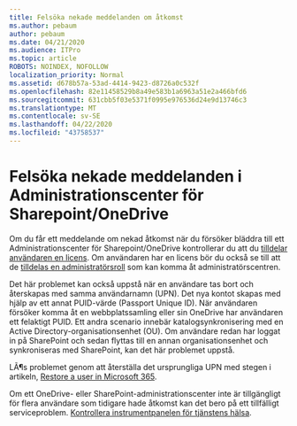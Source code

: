 ```yaml
---
title: Felsöka nekade meddelanden om åtkomst
ms.author: pebaum
author: pebaum
ms.date: 04/21/2020
ms.audience: ITPro
ms.topic: article
ROBOTS: NOINDEX, NOFOLLOW
localization_priority: Normal
ms.assetid: d678b57a-53ad-4414-9423-d8726a0c532f
ms.openlocfilehash: 82e11458529b8a49e583b1a6963a51e2a466bfd6
ms.sourcegitcommit: 631cbb5f03e5371f0995e976536d24e9d13746c3
ms.translationtype: MT
ms.contentlocale: sv-SE
ms.lasthandoff: 04/22/2020
ms.locfileid: "43758537"
---
```

# <a name="troubleshoot-access-denied-messages-in-sharepointonedrive-admin-center"></a>Felsöka nekade meddelanden i Administrationscenter för Sharepoint/OneDrive

Om du får ett meddelande om nekad åtkomst när du försöker bläddra till ett Administrationscenter för Sharepoint/OneDrive kontrollerar du att du [tilldelar användaren en licens](https://docs.microsoft.com/office365/admin/subscriptions-and-billing/assign-licenses-to-users?view=o365-worldwide&amp;tabs=One). Om användaren har en licens bör du också se till att de [tilldelas en administratörsroll](https://docs.microsoft.com/office365/admin/add-users/about-admin-roles?view=o365-worldwide) som kan komma åt administratörscentren.

Det här problemet kan också uppstå när en användare tas bort och återskapas med samma användarnamn (UPN). Det nya kontot skapas med hjälp av ett annat PUID-värde (Passport Unique ID). När användaren försöker komma åt en webbplatssamling eller sin OneDrive har användaren ett felaktigt PUID. Ett andra scenario innebär katalogsynkronisering med en Active Directory-organisationsenhet (OU). Om användare redan har loggat in på SharePoint och sedan flyttas till en annan organisationsenhet och synkroniseras med SharePoint, kan det här problemet uppstå.

LÃ¶s problemet genom att återställa det ursprungliga UPN med stegen i artikeln, [Restore a user in Microsoft 365](https://docs.microsoft.com/office365/admin/add-users/restore-user?view=o365-worldwide).

Om ett OneDrive- eller SharePoint-administrationscenter inte är tillgängligt för flera användare som tidigare hade åtkomst kan det bero på ett tillfälligt serviceproblem.  [Kontrollera instrumentpanelen för tjänstens hälsa](https://portal.office.com/adminportal/home#/servicehealth).


